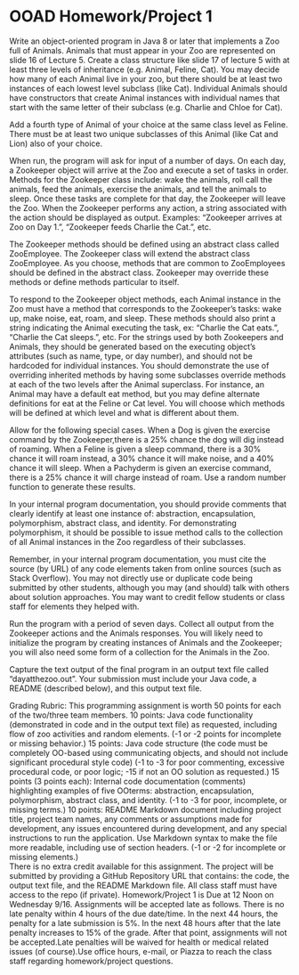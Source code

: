 

# OOAD Homework/Project 1

Write an object-oriented program in Java 8 or later that implements a Zoo full of Animals.  Animals that must appear in your Zoo are represented on slide 16 of Lecture 5.  Create a class structure like slide 17 of lecture 5 with at least three levels of inheritance (e.g. Animal, Feline, Cat).  You may decide how many of each Animal live in your zoo, but there should be at least two instances of each lowest level subclass (like Cat).  Individual Animals should have constructors that create Animal instances with individual names that start with the same letter of their subclass (e.g. Charlie and Chloe for Cat).

Add a fourth type of Animal of your choice at the same class level as Feline.  There must be at least two unique subclasses of this Animal (like Cat and Lion) also of your choice.

When run, the program will ask for input of a number of days.  On each day, a Zookeeper object will arrive at the Zoo and execute a set of tasks in order.  Methods for the Zookeeper class include: wake the animals, roll call the animals, feed the animals, exercise the animals, and tell the animals to sleep.  Once these tasks are complete for that day, the Zookeeper will leave the Zoo.  When the Zookeeper performs any action, a string associated with the action should be displayed as output.  Examples: “Zookeeper arrives at Zoo on Day 1.”, “Zookeeper feeds Charlie the Cat.”, etc.

The Zookeeper methods should be defined using an abstract class called ZooEmployee.  The Zookeeper class will extend the abstract class ZooEmployee.  As you choose, methods that are common to ZooEmployees should be defined in the abstract class.  Zookeeper may override these methods or define methods particular to itself.

To respond to the Zookeeper object methods, each Animal instance in the Zoo must have a method that corresponds to the Zookeeper’s tasks: wake up, make noise, eat, roam, and sleep.  These methods should also print a string indicating the Animal executing the task, ex: “Charlie the Cat eats.”, “Charlie the Cat sleeps.”, etc.  For the strings used by both Zookeepers and Animals, they should be generated based on the executing object’s attributes (such as name, type, or day number), and should not be hardcoded for individual instances.
You should demonstrate the use of overriding inherited methods by having some subclasses override methods at each of the two levels after the Animal superclass.  For instance, an Animal may have a default eat method, but you may define alternate definitions for eat at the Feline or Cat level.  You will choose which methods will be defined at which level and what is different about them.

Allow for the following special cases.  When a Dog is given the exercise command by the Zookeeper,there is a 25% chance the dog will dig instead of roaming.  When a Feline is given a sleep command, there is a 30% chance it will roam instead, a 30% chance it will make noise, and a 40% chance it will sleep.  When a Pachyderm is given an exercise command, there is a 25% chance it will charge instead of roam.  Use a random number function to generate these results.

In your internal program documentation, you should provide comments that clearly identify at least one instance of: abstraction, encapsulation, polymorphism, abstract class, and identity.  For demonstrating polymorphism, it should be possible to issue method calls   to the collection of all Animal instances in the Zoo regardless of their subclasses.

Remember, in your internal program documentation, you must cite the source (by URL) of any code elements taken from online sources (such as Stack Overflow).  You may not directly use or duplicate code being submitted by other students, although you may (and should) talk with others about solution approaches.  You may want to credit fellow students or class staff for elements they helped with.

Run the program with a period of seven days.  Collect all output from the Zookeeper actions and the Animals responses.  You will likely need to initialize the program by creating instances of Animals and the Zookeeper; you will also need some form of a collection for the Animals in the Zoo.

Capture the text output of the final program in an output text file called “dayatthezoo.out”.  Your submission must include your Java code, a README (described below), and this output text file.

Grading Rubric:  This programming assignment is worth 50 points for each of the two/three team members.
10 points: Java code functionality (demonstrated in code and in the output text file) as requested, including flow of zoo activities and random elements. (-1 or -2 points for incomplete or missing behavior.)
15 points: Java code structure (the code must be completely OO-based using communicating objects, and should not include significant procedural style code) (-1 to -3 for poor commenting, excessive procedural code, or poor logic; -15 if not an OO solution as requested.)
15 points (3 points each): Internal code documentation (comments) highlighting examples of five OOterms: abstraction, encapsulation, polymorphism, abstract class, and identity. (-1 to -3 for poor, incomplete, or missing terms.) 
10 points: README Markdown document including project title, project team names, any comments or assumptions made for development, any issues encountered during development, and any special instructions to run the application. Use Markdown syntax to make the file more readable, including use of section headers. (-1 or -2 for incomplete or missing elements.)   
There is no extra credit available for this assignment.
The project will be submitted by providing a GitHub Repository URL that contains: the code, the output text file, and the README Markdown file.  All class staff must have access to the repo (if private).
Homework/Project 1 is Due at 12 Noon on Wednesday 9/16. Assignments will be accepted late as follows.  There is no late penalty within 4 hours of the due date/time.  In the next 44 hours, the penalty for a late submission is 5%.  In the next 48 hours after that the late penalty increases to 15% of the grade.  After that point, assignments will not be accepted.Late penalties will be waived for health or medical related issues (of course).Use office hours, e-mail, or Piazza to reach the class staff regarding homework/project questions.
